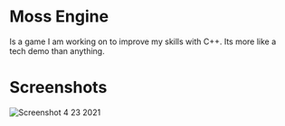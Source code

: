 # Moss Engine
Is a game I am working on to improve my skills with C++.
Its more like a tech demo than anything.

# Screenshots

![Screenshot 4 23 2021](https://github.com/cellos51/SDL-Game/blob/main/screenshots/1.PNG?raw=true)
